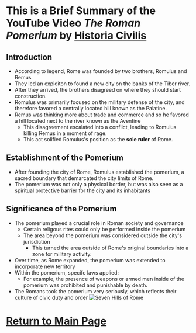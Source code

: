 # This is a Brief Summary of the YouTube Video _The Roman Pomerium_ by [Historia Civilis](https://www.youtube.com/@HistoriaCivilis)
## Introduction
* According to legend, Rome was founded by two brothers, Romulus and Remus
* They led an expiditon to found a new city on the banks of the Tiber river.
* After they arrived, the brothers disagreed on where they should start construction.
* Romulus was primarily focused on the military defense of the city, and therefore favored a centrally located hill known as the Palatine.
* Remus was thinking more about trade and commerce and so he favored a hill located next to the river known as the Aventine
  * This disagreement escalated into a conflict, leading to Romulus killing Remus in a moment of rage.
  * This act solified Romulus's position as the **sole ruler** of Rome.
## Establishment of the Pomerium
* After founding the city of Rome, Romulus established the pomerium, a sacred boundary that demarcated the city limits of Rome.
* The pomerium was not only a physical border, but was also seen as a spiritual protective barrier for the city and its inhabitants
## Significance of the Pomerium
* The pomerium played a crucial role in Roman society and governance
  * Certain religous rites could only be performed inside the pomerium
  * The area beyond the pomerium was considered outside the city's jurisdiction
    * This turned the area outside of Rome's original boundaries into a zone for military activity.
* Over time, as Rome expanded, the pomerium was extended to incorporate new territory
* Within the pomerium, specifc laws applied:
  * For example, the presence of weapons or armed men inside of the pomerium was prohibited and punishable by death.   
* The Romans took the pomerium very seriously, which reflects their culture of civic duty and order
![Seven Hills of Rome](https://upload.wikimedia.org/wikipedia/commons/5/57/Seven_Hills_of_Rome.svg)
# [Return to Main Page](https://github.com/mrggrp/Markdown-Challenge/blob/main/README.md)
